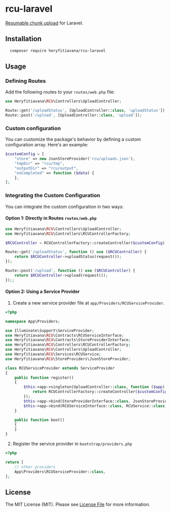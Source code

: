 # rcu-laravel
[Resumable chunk upload](https://github.com/heryfitiavana22/resumable-chunk-upload) for Laravel.

## Installation


```bash
  composer require heryfitiavana/rcu-laravel
```

## Usage

### Defining Routes
Add the following routes to your `routes/web.php` file:

```php
use Heryfitiavana\RCU\Controllers\UploadController;

Route::get('/uploadStatus', [UploadController::class, 'uploadStatus']);
Route::post('/upload', [UploadController::class, 'upload']);

```

### Custom configuration
You can customize the package's behavior by defining a custom configuration array. Here's an example:

```php
$customConfig = [
    "store" => new JsonStoreProvider('rcu/uploads.json'),
    "tmpDir" => "rcu/tmp",
    "outputDir" => "rcu/output",
    "onCompleted" => function ($data) {
    },
];
```
### Integrating the Custom Configuration
You can integrate the custom configuration in two ways:

#### Option 1: Directly in Routes `routes/web.php`

```php
use Heryfitiavana\RCU\Controllers\UploadController;
use Heryfitiavana\RCU\Controllers\RCUControllerFactory;

$RCUController = RCUControllerFactory::createController($customConfig);

Route::get('/uploadStatus', function () use ($RCUController) {
    return $RCUController->uploadStatus(request());
});

Route::post('/upload', function () use ($RCUController) {
    return $RCUController->upload(request());
});;

```

#### Option 2: Using a Service Provider
1. Create a new service provider file at `app/Providers/RCUServiceProvider`.

```php
<?php

namespace App\Providers;

use Illuminate\Support\ServiceProvider;
use Heryfitiavana\RCU\Contracts\RCUServiceInterface;
use Heryfitiavana\RCU\Contracts\StoreProviderInterface;
use Heryfitiavana\RCU\Controllers\RCUControllerFactory;
use Heryfitiavana\RCU\Controllers\UploadController;
use Heryfitiavana\RCU\Services\RCUService;
use Heryfitiavana\RCU\StoreProviders\JsonStoreProvider;

class RCUServiceProvider extends ServiceProvider
{
    public function register()
    {
        $this->app->singleton(UploadController::class, function ($app) {    
            return RCUControllerFactory::createController($customConfig);
        });
        $this->app->bind(StoreProviderInterface::class, JsonStoreProvider::class);
        $this->app->bind(RCUServiceInterface::class, RCUService::class);
    }

    public function boot()
    {
    }
}
```

2. Register the service provider in `bootstrap/providers.php`
```php
<?php

return [
    // other providers
    App\Providers\RCUServiceProvider::class,
];
```

## License

The MIT License (MIT). Please see [License File](LICENSE.md) for more information.

